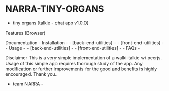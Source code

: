 # NARRA-TINY-ORGANS
- tiny organs [talkie - chat app v1.0.0]

Features (Browser)

Documentation
	- Installation -
		- [back-end-utilities] -
		- [front-end-utilities] -
	- Usage -
		- [back-end-utilities] -
		- [front-end-utilities] -
	- FAQs -	



Disclaimer
This is a very simple implementation of a walki-talkie w/ peerjs. Usage of this simple app requires thorough study of the app.
Any modification or further improvements for the good and benefits is highly encouraged. Thank you.

- team NARRA -